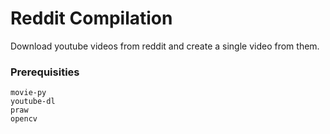 # Reddit Compilation
Download youtube videos from reddit and create a single video from them.
### Prerequisities
```
movie-py
youtube-dl
praw
opencv
```

